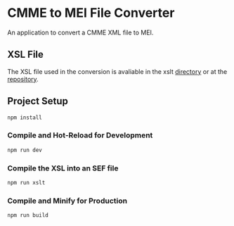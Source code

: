 # CMME to MEI File Converter

An application to convert a CMME XML file to MEI.

## XSL File

The XSL file used in the conversion is avaliable in the xslt [directory](https://github.com/larrybe/uol_cmme_mei_app/tree/master/xslt) or at the [repository](https://github.com/larrybe/uol_cmme_mei_xsl).


## Project Setup

```sh
npm install
```

### Compile and Hot-Reload for Development

```sh
npm run dev
```

### Compile the XSL into an SEF file

```sh
npm run xslt
```

### Compile and Minify for Production

```sh
npm run build
```
